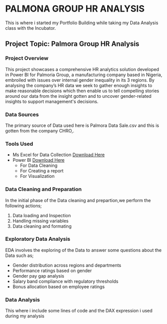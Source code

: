# PALMONA GROUP HR ANALYSIS
This is where i started my Portfolio Building while taking my Data Analysis class with the Incubator.

## Project Topic: Palmora Group HR Analysis

### Project Overview
This project showcases a comprehensive HR analytics solution developed in Power BI for Palmoria Group, a manufacturing company based in Nigeria, embroiled with issues over internal gender inequality in its 3 regions. By analysing  the company’s HR data we seek to gather enough insights to make reasonable decisions which then enable us to tell compelling stories around our data from the insight gotten and to uncover gender-related insights to support management's decisions.

### Data Sources
The primary source of Data used here is Palmora Data Sale.csv and this is gotten from the company CHRO,.

### Tools Used
- Ms Excel for Data Collection [Download Here](https://www.microsoft.com)
- Power BI [Download Here](https://www.microsoft.com/en-us/download/details.aspx?id=58494)
  - For Data Cleaning
  - For Creating a report
  - For Visualization

### Data Cleaning and Preparation
In the initial phase of the Data cleaning and prepartion,we perform the following actions;
1. Data loading and Inspection
2. Handling missing variables
3. Data cleaning and formating

### Exploratory Data Analysis
EDA involves the exploring of the Data to answer some questions about the Data such as;
- Gender distribution across regions and departments
- Performance ratings based on gender
- Gender pay gap analysis
- Salary band compliance with regulatory thresholds
- Bonus allocation based on employee ratings

### Data Analysis

This where i include some lines of code and the DAX expression i used during my analysis
``` POWER BI/DAX EXPRESSION



